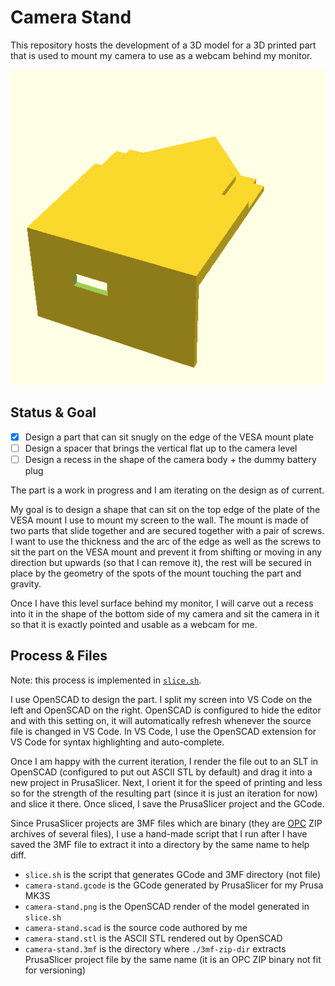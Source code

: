 # Camera Stand

This repository hosts the development of a 3D model for a 3D printed part that
is used to mount my camera to use as a webcam behind my monitor.

![](camera-stand.png)

## Status & Goal

- [x] Design a part that can sit snugly on the edge of the VESA mount plate
- [ ] Design a spacer that brings the vertical flat up to the camera level
- [ ] Design a recess in the shape of the camera body + the dummy battery plug

The part is a work in progress and I am iterating on the design as of current.

My goal is to design a shape that can sit on the top edge of the plate of the
VESA mount I use to mount my screen to the wall. The mount is made of two parts
that slide together and are secured together with a pair of screws. I want to
use the thickness and the arc of the edge as well as the screws to sit the part
on the VESA mount and prevent it from shifting or moving in any direction but
upwards (so that I can remove it), the rest will be secured in place by the
geometry of the spots of the mount touching the part and gravity.

Once I have this level surface behind my monitor, I will carve out a recess into
it in the shape of the bottom side of my camera and sit the camera in it so that
it is exactly pointed and usable as a webcam for me.

## Process & Files

Note: this process is implemented in [`slice.sh`](slice.sh).

I use OpenSCAD to design the part. I split my screen into VS Code on the left
and OpenSCAD on the right. OpenSCAD is configured to hide the editor and with
this setting on, it will automatically refresh whenever the source file is
changed in VS Code. In VS Code, I use the OpenSCAD extension for VS Code for
syntax highlighting and auto-complete.

Once I am happy with the current iteration, I render the file out to an SLT in
OpenSCAD (configured to put out ASCII STL by default) and drag it into a new
project in PrusaSlicer. Next, I orient it for the speed of printing and less so
for the strength of the resulting part (since it is just an iteration for now)
and slice it there. Once sliced, I save the PrusaSlicer project and the GCode.

Since PrusaSlicer projects are 3MF files which are binary (they are [OPC] ZIP
archives of several files), I use a hand-made script that I run after I have
saved the 3MF file to extract it into a directory by the same name to help diff.

[OPC]: https://en.wikipedia.org/wiki/Open_Packaging_Conventions

- `slice.sh` is the script that generates GCode and 3MF directory (not file)
- `camera-stand.gcode` is the GCode generated by PrusaSlicer for my Prusa MK3S
- `camera-stand.png` is the OpenSCAD render of the model generated in `slice.sh`
- `camera-stand.scad` is the source code authored by me
- `camera-stand.stl` is the ASCII STL rendered out by OpenSCAD
- `camera-stand.3mf` is the directory where `./3mf-zip-dir` extracts PrusaSlicer
  project file by the same name (it is an OPC ZIP binary not fit for versioning)
